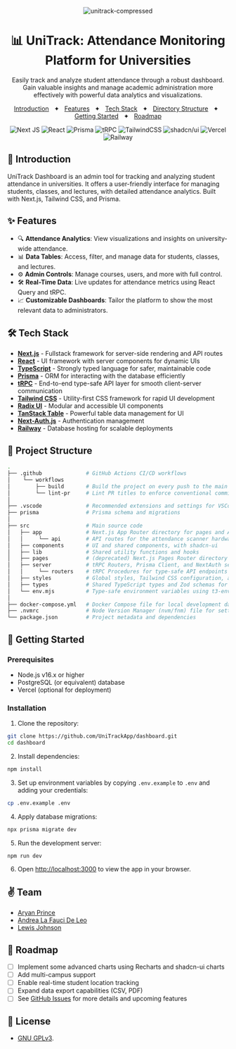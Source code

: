 <div align="center">

![unitrack-compressed](https://github.com/user-attachments/assets/dfaafa5d-691f-40c0-96e0-9d764341c426)

# 📊 UniTrack: Attendance Monitoring Platform for Universities

<p>Easily track and analyze student attendance through a robust dashboard. Gain valuable insights and manage academic administration more effectively with powerful data analytics and visualizations.</p>

<a href="#-introduction">Introduction</a>
<span>&nbsp;&nbsp;✦&nbsp;&nbsp;</span>
<a href="#-features">Features</a>
<span>&nbsp;&nbsp;✦&nbsp;&nbsp;</span>
<a href="#-tech-stack">Tech Stack</a>
<span>&nbsp;&nbsp;✦&nbsp;&nbsp;</span>
<a href="#-directory-structure">Directory Structure</a>
<span>&nbsp;&nbsp;✦&nbsp;&nbsp;</span>
<a href="#-getting-started">Getting Started</a>
<span>&nbsp;&nbsp;✦&nbsp;&nbsp;</span>
<a href="#-roadmap">Roadmap</a>

![Next JS](https://img.shields.io/badge/Next.JS-black?style=for-the-badge&logo=next.js&logoColor=white)
![React](https://img.shields.io/badge/react-black?style=for-the-badge&logo=react&logoColor=%2361DAFB)
![Prisma](https://img.shields.io/badge/Prisma-black?style=for-the-badge&logo=Prisma&logoColor=3982CE)
![tRPC](https://img.shields.io/badge/tRPC-black.svg?style=for-the-badge&logo=tRPC&logoColor=2596BE)
![TailwindCSS](https://img.shields.io/badge/tailwind-black?style=for-the-badge&logo=tailwind-css&logoColor=2338B2AC)
![shadcn/ui](https://img.shields.io/badge/shadcn/ui-black?style=for-the-badge&logo=shadcnui&logoColor=white)
![Vercel](https://img.shields.io/badge/Vercel-black?style=for-the-badge&logo=vercel&logoColor=white)
![Railway](https://img.shields.io/badge/Railway-black?style=for-the-badge&logo=Railway&logoColor=white)

</div>

## 📝 Introduction

UniTrack Dashboard is an admin tool for tracking and analyzing student attendance in universities. It offers a user-friendly interface for managing students, classes, and lectures, with detailed attendance analytics. Built with Next.js, Tailwind CSS, and Prisma.

## ✨ Features

- 🔍 **Attendance Analytics**: View visualizations and insights on university-wide attendance.
- 📊 **Data Tables**: Access, filter, and manage data for students, classes, and lectures.
- ⚙️ **Admin Controls**: Manage courses, users, and more with full control.
- 🛠️ **Real-Time Data**: Live updates for attendance metrics using React Query and tRPC.
- 📈 **Customizable Dashboards**: Tailor the platform to show the most relevant data to administrators.

## 🛠️ Tech Stack

- **[Next.js](https://nextjs.org/)** - Fullstack framework for server-side rendering and API routes
- **[React](https://react.dev/)** - UI framework with server components for dynamic UIs
- **[TypeScript](https://www.typescriptlang.org/)** - Strongly typed language for safer, maintainable code
- **[Prisma](https://www.prisma.io/)** - ORM for interacting with the database efficiently
- **[tRPC](https://trpc.io/)** - End-to-end type-safe API layer for smooth client-server communication
- **[Tailwind CSS](https://tailwindcss.com/)** - Utility-first CSS framework for rapid UI development
- **[Radix UI](https://www.radix-ui.com/)** - Modular and accessible UI components
- **[TanStack Table](https://tanstack.com/table/latest)** - Powerful table data management for UI
- **[Next-Auth.js](https://next-auth.js.org/)** - Authentication management
- **[Railway](https://railway.app/)** - Database hosting for scalable deployments

## 📂 Project Structure

```bash
.
├── .github              # GitHub Actions CI/CD workflows
│    └── workflows
│        ├── build       # Build the project on every push to the main branch
│        └── lint-pr     # Lint PR titles to enforce conventional commits
│
├── .vscode              # Recommended extensions and settings for VSCode
├── prisma               # Prisma schema and migrations
│
├── src                  # Main source code
│   ├── app              # Next.js App Router directory for pages and API routes
│   │     └── api        # API routes for the attendance scanner hardware units
│   ├── components       # UI and shared components, with shadcn-ui
│   ├── lib              # Shared utility functions and hooks
│   ├── pages            # (deprecated) Next.js Pages Router directory
│   ├── server           # tRPC Routers, Prisma Client, and NextAuth server-side code
│   │     └── routers    # tRPC Procedures for type-safe API endpoints
│   ├── styles           # Global styles, Tailwind CSS configuration, and custom font imports
│   ├── types            # Shared TypeScript types and Zod schemas for validation
│   └── env.mjs          # Type-safe environment variables using t3-env
│
├── docker-compose.yml   # Docker Compose file for local development databases
├── .nvmrc               # Node Version Manager (nvm/fnm) file for setting a specific Node version
└── package.json         # Project metadata and dependencies
```

## 🚀 Getting Started

### Prerequisites

- Node.js v16.x or higher
- PostgreSQL (or equivalent) database
- Vercel (optional for deployment)

### Installation

1. Clone the repository:

```bash
git clone https://github.com/UniTrackApp/dashboard.git
cd dashboard
```

2. Install dependencies:

```bash
npm install
```

3. Set up environment variables by copying `.env.example` to `.env` and adding your credentials:

```bash
cp .env.example .env
```

4. Apply database migrations:

```bash
npx prisma migrate dev
```

5. Run the development server:

```bash
npm run dev
```

6. Open [http://localhost:3000](http://localhost:3000) to view the app in your browser.

## ✌️ Team

- [Aryan Prince](https://x.com/aryxnprince)
- [Andrea La Fauci De Leo](https://github.com/Bosurgi)
- [Lewis Johnson](https://github.com/lewisj576)

## 🎯 Roadmap

- [ ] Implement some advanced charts using Recharts and shadcn-ui charts
- [ ] Add multi-campus support
- [ ] Enable real-time student location tracking
- [ ] Expand data export capabilities (CSV, PDF)
- [ ] See [GitHub Issues](https://github.com/UniTrackApp/dashboard/issues?q=sort:updated-desc+is:issue+is:open) for more details and upcoming features

## 🔑 License

- [GNU GPLv3](https://github.com/UniTrackApp/dashboard/blob/main/COPYING).
